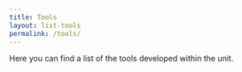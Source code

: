 ```yaml
---
title: Tools
layout: list-tools
permalink: /tools/
---
```


Here you can find a list of the tools developed within the unit.